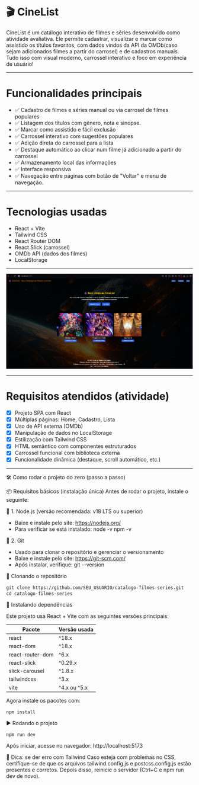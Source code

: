 # 🎬 CineList

CineList é um catálogo interativo de filmes e séries desenvolvido como atividade avaliativa. Ele permite cadastrar, visualizar e marcar como assistido os títulos favoritos, com dados vindos da API da OMDb(caso sejam adicionados filmes a partir do carrosel) e de cadastros manuais. Tudo isso com visual moderno, carrossel interativo e foco em experiência de usuário!

---

# Funcionalidades principais

- ✅ Cadastro de filmes e séries manual ou via carrosel de filmes populares
- ✅ Listagem dos títulos com gênero, nota e sinopse.
- ✅ Marcar como assistido e fácil exclusão
- ✅ Carrossel interativo com sugestões populares
- ✅ Adição direta do carrossel para a lista
- ✅ Destaque automático ao clicar num filme já adicionado a partir do carrossel
- ✅ Armazenamento local das informações
- ✅ Interface responsiva
- ✅ Navegação entre páginas com botão de "Voltar" e menu de navegação.

---

#  Tecnologias usadas

- React + Vite
- Tailwind CSS
- React Router DOM
- React Slick (carrossel)
- OMDb API (dados dos filmes)
- LocalStorage 

---

![Imagem da tela inicial da aplicação](image-1.png)

---

#  Requisitos atendidos (atividade)

- [x] Projeto SPA com React
- [x] Múltiplas páginas: Home, Cadastro, Lista
- [x] Uso de API externa (OMDb)
- [x] Manipulação de dados no LocalStorage
- [x] Estilização com Tailwind CSS
- [x] HTML semântico com componentes estruturados
- [x] Carrossel funcional com biblioteca externa
- [x] Funcionalidade dinâmica (destaque, scroll automático, etc.)

---


🛠️ Como rodar o projeto do zero (passo a passo)

📦 Requisitos básicos (instalação única)
Antes de rodar o projeto, instale o seguinte:

🔹 1. Node.js (versão recomendada: v18 LTS ou superior)
- Baixe e instale pelo site: https://nodejs.org/
- Para verificar se está instalado:
    node -v
    npm -v

🔹 2. Git
- Usado para clonar o repositório e gerenciar o versionamento
- Baixe e instale pelo site: https://git-scm.com/
- Após instalar, verifique:
    git --version

📁 Clonando o repositório

    git clone https://github.com/SEU_USUARIO/catalogo-filmes-series.git
    cd catalogo-filmes-series

🔧 Instalando dependências

Este projeto usa React + Vite com as seguintes versões principais:

| Pacote             | Versão usada |
|--------------------|--------------|
| react              | ^18.x        |
| react-dom          | ^18.x        |
| react-router-dom   | ^6.x         |
| react-slick        | ^0.29.x      |
| slick-carousel     | ^1.8.x       |
| tailwindcss        | ^3.x         |
| vite               | ^4.x ou ^5.x |

Agora instale os pacotes com:

    npm install

▶️ Rodando o projeto

    npm run dev

Após iniciar, acesse no navegador:
http://localhost:5173

🧠 Dica: se der erro com Tailwind
Caso esteja com problemas no CSS, certifique-se de que os arquivos tailwind.config.js e postcss.config.js estão presentes e corretos. Depois disso, reinicie o servidor (Ctrl+C e npm run dev de novo).
